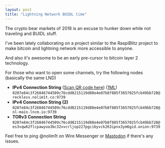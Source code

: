 ```yaml
---
layout: post
title: "Lightning Network BUIDL time"
---
```


The crypto bear markets of 2018 is an excuse to hunker down while not traveling and BUIDL stuff.

I've been lately collaborating on a project similar to the RaspiBlitz project to make bitcoin and lightning network more accessible to anyone.

And also it's awesome to be an early pre-cursor to bitcoin layer 2 technology.

For those who want to open some channels, try the following nodes (basically the same LND)

* **IPv4 Connection String** ([Scan QR code here](https://user-images.githubusercontent.com/83470/47255967-9981a100-d4a2-11e8-9e82-ad1229f2160e.png)) ([1ML](https://1ml.com/node/0207e84c3f26846744509c76cdd8215119d88e4e07b8f885f3657025fcb49bb728)) ```0207e84c3f26846744509c76cdd8215119d88e4e07b8f885f3657025fcb49bb728@reckless.nolim1t.co:9739```
* **IPv4 Connection String (2)** ```0207e84c3f26846744509c76cdd8215119d88e4e07b8f885f3657025fcb49bb728@nl-main.lncm.io:9739```
* **TORv3 Connection String** ```0207e84c3f26846744509c76cdd8215119d88e4e07b8f885f3657025fcb49bb728@es3vqw62flcpawyoa3bc32xvcrljop227pgcibyvck263ipnx3ym6gid.onion:9739```

Feel free to ping @nolim1t on Wire Messenger or [Mastodon](https://bitcoinhackers.org/@nolim1t) if there's any issues.
